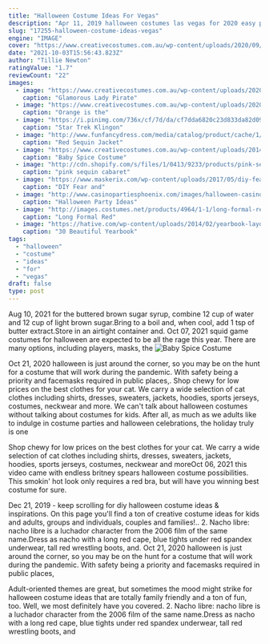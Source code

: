 ```yaml
---
title: "Halloween Costume Ideas For Vegas"
description: "Apr 11, 2019 halloween costumes las vegas for 2020 easy peasy best halloween costumes las vegas - for your halloween costume needs let american costumes make your"
slug: "17255-halloween-costume-ideas-vegas"
engine: "IMAGE"
cover: "https://www.creativecostumes.com.au/wp-content/uploads/2020/09/Glamorous-Lady-Pirate-Costume.jpg"
date: "2021-10-03T15:56:43.823Z"
author: "Tillie Newton"
ratingValue: "1.7"
reviewCount: "22"
images:
  - image: "https://www.creativecostumes.com.au/wp-content/uploads/2020/09/Glamorous-Lady-Pirate-Costume.jpg"
    caption: "Glamorous Lady Pirate"
  - image: "https://www.creativecostumes.com.au/wp-content/uploads/2020/10/52242.jpg"
    caption: "Orange is the"
  - image: "https://i.pinimg.com/736x/cf/7d/da/cf7dda6820c23d833da82d099560e462--star-trek-klingon-woman-costumes.jpg"
    caption: "Star Trek Klingon"
  - image: "http://www.funfancydress.com/media/catalog/product/cache/1/image/1200x/040ec09b1e35df139433887a97daa66f/S/A/SANC_7415_f.jpg"
    caption: "Red Sequin Jacket"
  - image: "https://www.creativecostumes.com.au/wp-content/uploads/2014/07/RWP_070_web.jpg"
    caption: "Baby Spice Costume"
  - image: "http://cdn.shopify.com/s/files/1/0413/9233/products/pink-sequin-cabaret-las-vegas-showgirl-dress-8513_grande.jpeg?v=1409746277"
    caption: "pink sequin cabaret"
  - image: "https://www.maskerix.com/wp-content/uploads/2017/05/diy-fear-and-loathing-hunter-s-thompson-halloween-costume-idea.jpg"
    caption: "DIY Fear and"
  - image: "http://www.casinopartiesphoenix.com/images/halloween-casino-night.jpg"
    caption: "Halloween Party Ideas"
  - image: "http://images.costumes.net/products/4964/1-1/long-formal-red-gloves.jpg"
    caption: "Long Formal Red"
  - image: "https://hative.com/wp-content/uploads/2014/02/yearbook-layout-idea-47.jpg"
    caption: "30 Beautiful Yearbook"
tags:
  - "halloween"
  - "costume"
  - "ideas"
  - "for"
  - "vegas"
draft: false
type: post
---
```


Aug 10, 2021 for the buttered brown sugar syrup, combine 12 cup of water and 12 cup of light brown sugar.Bring to a boil and, when cool, add 1 tsp of butter extract.Store in an airtight container and. Oct 07, 2021 squid game costumes for halloween are expected to be all the rage this year. There are many options, including players, masks, the
![Baby Spice Costume](https://www.creativecostumes.com.au/wp-content/uploads/2014/07/RWP_070_web.jpg "Baby Spice Costume")

Oct 21, 2020 halloween is just around the corner, so you may be on the hunt for a costume that will work during the pandemic. With safety being a priority and facemasks required in public places,. Shop chewy for low prices on the best clothes for your cat. We carry a wide selection of cat clothes including shirts, dresses, sweaters, jackets, hoodies, sports jerseys, costumes, neckwear and more. We can&#39;t talk about halloween costumes without talking about costumes for kids. After all, as much as we adults like to indulge in costume parties and halloween celebrations, the holiday truly is one
<!--inArticleAds-->

<!--galleryOne-->

Shop chewy for low prices on the best clothes for your cat. We carry a wide selection of cat clothes including shirts, dresses, sweaters, jackets, hoodies, sports jerseys, costumes, neckwear and moreOct 06, 2021 this video came with endless britney spears halloween costume possibilities. This smokin' hot look only requires a red bra, but will have you winning best costume for sure.
<!--inArticleAds-->

<!--galleryTwo-->

Dec 21, 2019 - keep scrolling for diy halloween costume ideas & inspirations. On this page you'll find a ton of creative costume ideas for kids and adults, groups and individuals, couples and families!.. 2. Nacho libre: nacho libre is a luchador character from the 2006 film of the same name.Dress as nacho with a long red cape, blue tights under red spandex underwear, tall red wrestling boots, and. Oct 21, 2020 halloween is just around the corner, so you may be on the hunt for a costume that will work during the pandemic. With safety being a priority and facemasks required in public places,
<!--galleryThree-->

Adult-oriented themes are great, but sometimes the mood might strike for halloween costume ideas that are totally family friendly and a ton of fun, too. Well, we most definitely have you covered. 2. Nacho libre: nacho libre is a luchador character from the 2006 film of the same name.Dress as nacho with a long red cape, blue tights under red spandex underwear, tall red wrestling boots, and